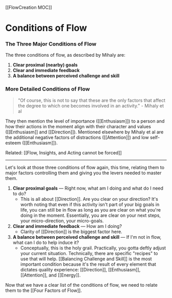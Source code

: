 [[FlowCreation MOC]]
# Conditions of Flow
### The Three Major Conditions of Flow
The three conditions of flow, as described by Mihaly are:

1. **Clear proximal (nearby) goals**
2. **Clear and immediate feedback**
3. **A balance between perceived challenge and skill**

### More Detailed Conditions of Flow
> "Of course, this is not to say that these are the only factors that affect the degree to which one becomes involved in an activity." - Mihaly et al

They then mention the level of importance ([[Enthusiasm]]) to a person and how their actions in the moment align with their character and values ([[Enthusiasm]] and [[Direction]]). Mentioned elsewhere by Mihaly et al are the additional negative factors of distractions ([[Attention]]) and low self-esteem ([[Enthusiasm]]).

Related: [[Flow, Insights, and Acting cannot be forced]]

---
Let's look at those three conditions of flow again, this time, relating them to major factors controlling them and giving you the levers needed to master them.

1. **Clear proximal goals** — Right now, what am I doing and what do I need to do?
   - This is all about [[Direction]]. Are you clear on your direction? It's worth noting that even if this activity isn't part of your big goals in life, you can still be in flow as long as you are clear on what you're doing in the moment. Essentially, you are clear on your next steps, your micro-direction, your micro-goals.
2. **Clear and immediate feedback** — How am I doing?
   - Clarity of [[Direction]] is the biggest factor here.
3. **A balance between perceived challenge and skill** — If I'm not in flow, what can I do to help induce it?  
   - Conceptually, this is the holy grail. Practically, you gotta deftly adjust your current situation. Technically, there are specific "recipes" to use that will help. [[Balancing Challenge and Skill]] is the most important condition because it's the result of every element that dictates quality experience: [[Direction]], [[Enthusiasm]], [[Attention]], and [[Energy]]. 

Now that we have a clear list of the conditions of flow, we need to relate them to the [[Four Factors of Flow]]. 